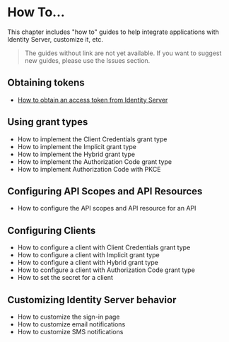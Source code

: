 # How To...

This chapter includes "how to" guides to help integrate applications with Identity Server, customize it, etc.

> The guides without link are not yet available. If you want to suggest new guides, please use the Issues section.

## Obtaining tokens

- [How to obtain an access token from Identity Server](howto-obtain-access-token.md)

## Using grant types

- How to implement the Client Credentials grant type
- How to implement the Implicit grant type
- How to implement the Hybrid grant type
- How to implement the Authorization Code grant type
- How to implement Authorization Code with PKCE

## Configuring API Scopes and API Resources

- How to configure the API scopes and API resource for an API

## Configuring Clients

- How to configure a client with Client Credentials grant type
- How to configure a client with Implicit grant type
- How to configure a client with Hybrid grant type
- How to configure a client with Authorization Code grant type
- How to set the secret for a client

## Customizing Identity Server behavior

- How to customize the sign-in page
- How to customize email notifications
- How to customize SMS notifications